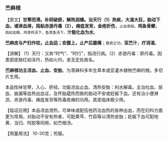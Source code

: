 ### 苎麻根

【原文】**甘寒而滑。补阴破瘀，解热润燥。治天行（1）热疾，大渴大狂，胎动下血，诸淋血淋，捣贴赤游丹毒（2），痈疽发背，金疮折伤**，<small>止血易痂。</small>**鸡鱼骨鲠**。<small>捣如龙眼，鸡骨鸡汤下，鱼骨鱼汤下。</small>**汁能化血为水**。

**苎麻皮与产妇作枕，止血运；安腹上，止产后腹痛**；<small>散瘀之功。</small>**沤苎汁**，**疗消渴**。

【讲解】  (1）天行：又称“时气”、“时行”，指流行病。(2）赤游丹毒：即丹毒。因患部皮肤红如涂丹，热如火灼，发无定处故名。

**苎麻根功主凉血、止血、安胎**。为荨麻科多年生草本或亚灌木植物苎麻的根。多切片生用。
    
本品性味甘寒，入心、肝经。功能凉血止血、清热安胎：利水解毒。主治吐血、尿血、崩漏等血热出血证，及怀胎蕴热而致的胎动不安或妊娠下血。还有治小便淋沥、赤游丹毒、痈疽发背等热毒疮痈的功用。其皮临床极少用。
    
【临证应用】本品凉血泄热，可单味或配伍他药治血热的各种出血，而在妇科方面更为常用。对胎动不安有热者，可配黄芩、竹茹等以清热安胎；妊娠下血可配地黄、当归、阿胶等同用，如苎根汤。
     
【用量用法】   10-30克；煎服。


